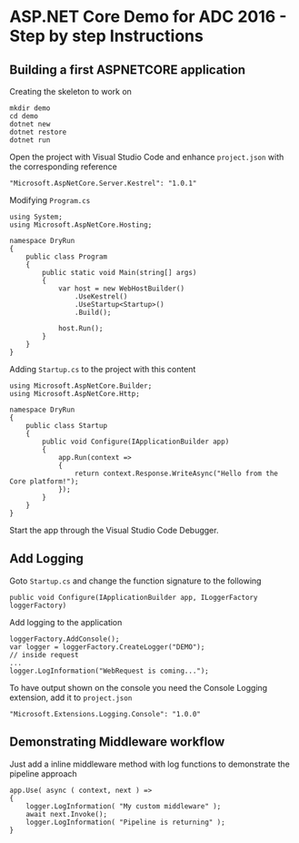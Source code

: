 # ASP.NET Core Demo for ADC 2016 - Step by step Instructions

## Building a first ASPNETCORE application

Creating the skeleton to work on

```
mkdir demo
cd demo
dotnet new
dotnet restore
dotnet run
```

Open the project with Visual Studio Code and enhance `project.json` with the corresponding reference

```
"Microsoft.AspNetCore.Server.Kestrel": "1.0.1"
```

Modifying `Program.cs`

```
using System;
using Microsoft.AspNetCore.Hosting;

namespace DryRun
{
    public class Program
    {
        public static void Main(string[] args)
        {
            var host = new WebHostBuilder()
                .UseKestrel()
                .UseStartup<Startup>()
                .Build();

            host.Run();
        }
    }
}
```

Adding `Startup.cs` to the project with this content

```
using Microsoft.AspNetCore.Builder;
using Microsoft.AspNetCore.Http;

namespace DryRun
{
    public class Startup
    {
        public void Configure(IApplicationBuilder app)
        {
            app.Run(context =>
            {
                return context.Response.WriteAsync("Hello from the Core platform!");
            });
        }
    }
}
```

Start the app through the Visual Studio Code Debugger.

## Add Logging

Goto `Startup.cs` and change the function signature to the following

```
public void Configure(IApplicationBuilder app, ILoggerFactory loggerFactory)
```

Add logging to the application

```
loggerFactory.AddConsole();
var logger = loggerFactory.CreateLogger("DEMO");
// inside request
...
logger.LogInformation("WebRequest is coming...");
```

To have output shown on the console you need the Console Logging extension, add it to `project.json`

```
"Microsoft.Extensions.Logging.Console": "1.0.0"
```

## Demonstrating Middleware workflow

Just add a inline middleware method with log functions to demonstrate the pipeline approach

```
app.Use( async ( context, next ) => 
{
    logger.LogInformation( "My custom middleware" );
    await next.Invoke();
    logger.LogInformation( "Pipeline is returning" );
}
```

